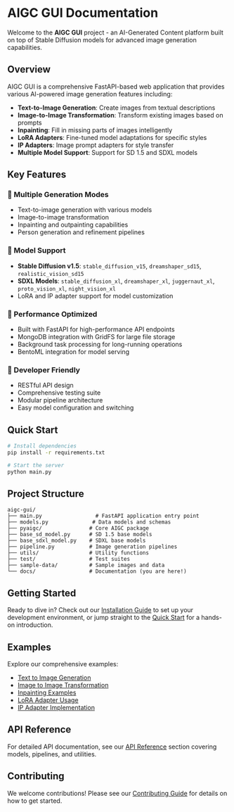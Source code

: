 # AIGC GUI Documentation

Welcome to the **AIGC GUI** project - an AI-Generated Content platform built on top of Stable Diffusion models for advanced image generation capabilities.

## Overview

AIGC GUI is a comprehensive FastAPI-based web application that provides various AI-powered image generation features including:

- **Text-to-Image Generation**: Create images from textual descriptions
- **Image-to-Image Transformation**: Transform existing images based on prompts
- **Inpainting**: Fill in missing parts of images intelligently
- **LoRA Adapters**: Fine-tuned model adaptations for specific styles
- **IP Adapters**: Image prompt adapters for style transfer
- **Multiple Model Support**: Support for SD 1.5 and SDXL models

## Key Features

### 🎨 Multiple Generation Modes
- Text-to-image generation with various models
- Image-to-image transformation
- Inpainting and outpainting capabilities
- Person generation and refinement pipelines

### 🔧 Model Support
- **Stable Diffusion v1.5**: `stable_diffusion_v15`, `dreamshaper_sd15`, `realistic_vision_sd15`
- **SDXL Models**: `stable_diffusion_xl`, `dreamshaper_xl`, `juggernaut_xl`, `proto_vision_xl`, `night_vision_xl`
- LoRA and IP adapter support for model customization

### 🚀 Performance Optimized
- Built with FastAPI for high-performance API endpoints
- MongoDB integration with GridFS for large file storage
- Background task processing for long-running operations
- BentoML integration for model serving

### 🔌 Developer Friendly
- RESTful API design
- Comprehensive testing suite
- Modular pipeline architecture
- Easy model configuration and switching

## Quick Start

```bash
# Install dependencies
pip install -r requirements.txt

# Start the server
python main.py
```

## Project Structure

```
aigc-gui/
├── main.py                 # FastAPI application entry point
├── models.py              # Data models and schemas
├── pyaigc/               # Core AIGC package
├── base_sd_model.py      # SD 1.5 base models
├── base_sdxl_model.py    # SDXL base models
├── pipeline.py           # Image generation pipelines
├── utils/                # Utility functions
├── test/                 # Test suites
├── sample-data/          # Sample images and data
└── docs/                 # Documentation (you are here!)
```

## Getting Started

Ready to dive in? Check out our [Installation Guide](getting-started/installation.md) to set up your development environment, or jump straight to the [Quick Start](getting-started/quick-start.md) for a hands-on introduction.

## Examples

Explore our comprehensive examples:

- [Text to Image Generation](examples/text-to-image.md)
- [Image to Image Transformation](examples/image-to-image.md) 
- [Inpainting Examples](examples/inpainting.md)
- [LoRA Adapter Usage](examples/lora.md)
- [IP Adapter Implementation](examples/ip-adapter.md)

## API Reference

For detailed API documentation, see our [API Reference](api/models.md) section covering models, pipelines, and utilities.

## Contributing

We welcome contributions! Please see our [Contributing Guide](development/contributing.md) for details on how to get started.